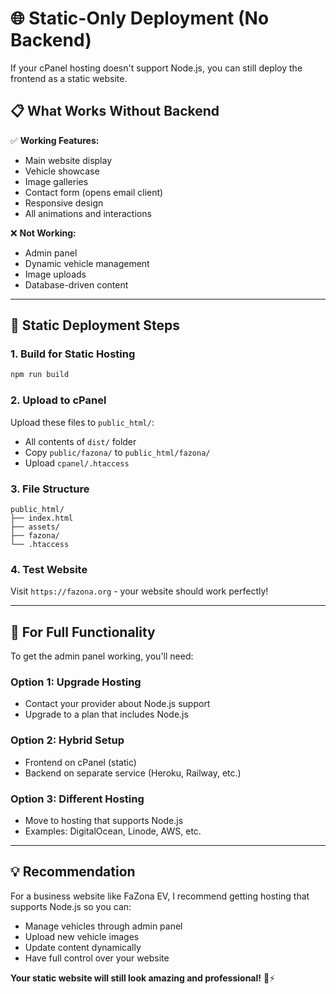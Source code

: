 # 🌐 **Static-Only Deployment (No Backend)**

If your cPanel hosting doesn't support Node.js, you can still deploy the frontend as a static website.

## 📋 **What Works Without Backend**

✅ **Working Features:**
- Main website display
- Vehicle showcase
- Image galleries
- Contact form (opens email client)
- Responsive design
- All animations and interactions

❌ **Not Working:**
- Admin panel
- Dynamic vehicle management
- Image uploads
- Database-driven content

---

## 🚀 **Static Deployment Steps**

### **1. Build for Static Hosting**
```bash
npm run build
```

### **2. Upload to cPanel**
Upload these files to `public_html/`:
- All contents of `dist/` folder
- Copy `public/fazona/` to `public_html/fazona/`
- Upload `cpanel/.htaccess`

### **3. File Structure**
```
public_html/
├── index.html
├── assets/
├── fazona/
└── .htaccess
```

### **4. Test Website**
Visit `https://fazona.org` - your website should work perfectly!

---

## 🔧 **For Full Functionality**

To get the admin panel working, you'll need:

### **Option 1: Upgrade Hosting**
- Contact your provider about Node.js support
- Upgrade to a plan that includes Node.js

### **Option 2: Hybrid Setup**
- Frontend on cPanel (static)
- Backend on separate service (Heroku, Railway, etc.)

### **Option 3: Different Hosting**
- Move to hosting that supports Node.js
- Examples: DigitalOcean, Linode, AWS, etc.

---

## 💡 **Recommendation**

For a business website like FaZona EV, I recommend getting hosting that supports Node.js so you can:
- Manage vehicles through admin panel
- Upload new vehicle images
- Update content dynamically
- Have full control over your website

**Your static website will still look amazing and professional!** 🚗⚡